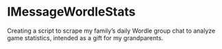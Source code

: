 # IMessageWordleStats
Creating a script to scrape my family’s daily Wordle group chat to analyze game statistics, intended as a gift for my grandparents.
